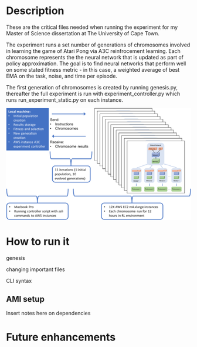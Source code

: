 # Description

These are the critical files needed when running the experiment for my Master of Science dissertation at The University of Cape Town.

The experiment runs a set number of generations of chromosomes involved in learning the game of Atari Pong via A3C reinfrocement learning. Each chromosome represents the the neural network that is updated as part of policy approximation. The goal is to find neural networks that perform well on some stated fitness metric - in this case, a weighted average of best EMA on the task, noise, and time per episode.

The first generation of chromosomes is created by running genesis.py, thereafter the full experiment is run with experiment_controller.py which runs run_experiment_static.py on each instance.

![Overall design](images/cuningham_2_overallexperiment.png)

# How to run it

genesis

changing important files

CLI syntax

## AMI setup

Insert notes here on dependencies


# Future enhancements



